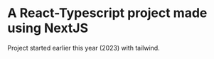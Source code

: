 # A React-Typescript project made using NextJS

Project started earlier this year (2023) with tailwind. 